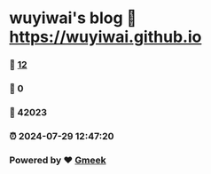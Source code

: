 # wuyiwai's blog :link: https://wuyiwai.github.io 
### :page_facing_up: [12](https://wuyiwai.github.io/tag.html) 
### :speech_balloon: 0 
### :hibiscus: 42023 
### :alarm_clock: 2024-07-29 12:47:20 
### Powered by :heart: [Gmeek](https://github.com/Meekdai/Gmeek)
